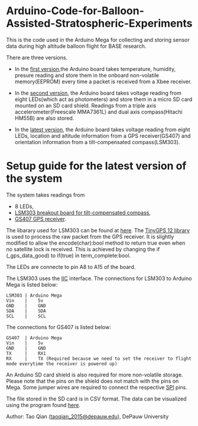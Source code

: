 Arduino-Code-for-Balloon-Assisted-Stratospheric-Experiments
===========================================================

This is the code used in the Arduino Mega for collecting and storing sensor data during high altitude balloon flight for BASE research.

There are three versions. 

* In the [first version](https://github.com/qtstc/Arduino-Code-for-Balloon-Assisted-Stratospheric-Experiments/tree/master/Xbee_Receiver),the Arduino board takes temperature, humidity, presure reading and store them in the onboard non-volatile memory(EEPROM) every time a packet is received from a Xbee receiver. 

* In the [second version](https://github.com/qtstc/Arduino-Code-for-Balloon-Assisted-Stratospheric-Experiments/tree/master/Photometer), the Arduino board takes voltage reading from eight LEDs(which act as photometers) and store them in a micro SD card mounted on an SD card shield. Readings from a triple axis accelerometer(Freescale MMA7361L) and dual axis compass(Hitachi HM55B) are also stored.

* In the [latest version](https://github.com/qtstc/Arduino-Code-for-Balloon-Assisted-Stratospheric-Experiments/blob/master/Photometer_GPS_Compass/Photometer_GPS_Compass.ino), the Arduino board takes voltage reading from eight LEDs, location and altitude information from a GPS receiver(GS407) and orientation information from a tilt-compensated compass(LSM303).

# Setup guide for the latest version of the system

The system takes readings from 
* 8 LEDs,
* [LSM303 breakout board for tilt-compensated compass](https://www.sparkfun.com/products/10703),
* [GS407 GPS receiver](https://www.sparkfun.com/products/11466).
 
The libarary used for LSM303 can be found at [here](https://github.com/qtstc/LSM303).
The [TinyGPS 12 library](http://arduiniana.org/libraries/tinygps/) is used to process the raw packet from the GPS receiver. It is slightly modified to allow the encode(char):bool method to return true even when no satellite lock is received. This is achieved by changing the if (_gps_data_good) to if(true) in term_complete:bool.

The LEDs are connecte to pin A8 to A15 of the board.

The LSM303 uses the [IIC](http://en.wikipedia.org/wiki/I%C2%B2C) interface. The connections for LSM303 to Arduino Mega is listed below:
```
LSM303 | Arduino Mega
Vin    |    5v
GND    |    GND
SDA    |    SDA
SCL    |    SCL
```

The connections for GS407 is listed below:
```
GS407  | Arduino Mega
Vin    |    5v
GND    |    GND
TX     |    RX1
RX     |    TX (Required because we need to set the receiver to flight mode everytime the receiver is powered up)
```

An Arduino SD card shield is also required for more non-volatile storage. Please note that the pins on the shield does not match with the pins on Mega. Some jumper wires are required to connect the respective [SPI](http://en.wikipedia.org/wiki/Serial_Peripheral_Interface_Bus) pins.

The file stored in the SD card is in CSV format. The data can be visualized using the program found [here](https://github.com/qtstc/Data-Visualization-for-Balloon-Assisted-Stratospheric-Experiments).

Author: Tao Qian (taoqian_2015@depauw.edu), DePauw University 
